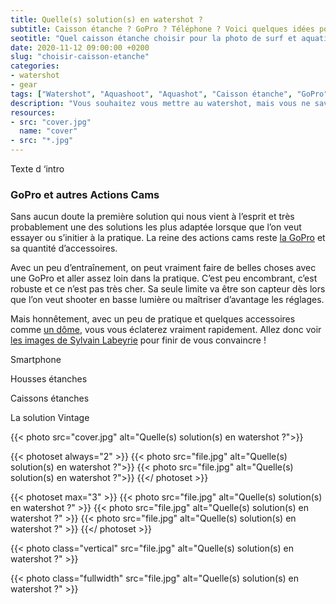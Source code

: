 ```yaml
---
title: Quelle(s) solution(s) en watershot ?
subtitle: Caisson étanche ? GoPro ? Téléphone ? Voici quelques idées pour se lancer !
seotitle: "Quel caisson étanche choisir pour la photo de surf et aquatique ? — Grégory Mignard"
date: 2020-11-12 09:00:00 +0200
slug: "choisir-caisson-etanche"
categories:
- watershot
- gear
tags: ["Watershot", "Aquashoot", "Aquashot", "Caisson étanche", "GoPro", "Dôme", "Photo aquatique", "Photo de surf", "Aquatech", "SeaFrogs", "AxisGo", "SPL", "Housse étanche", "Photo nautique", "Photo sous-marine"]
description: "Vous souhaitez vous mettre au watershot, mais vous ne savez pas par où commencer ? Voici un dossier pour vous aider à choisir votre solution."
resources:
- src: "cover.jpg"
  name: "cover"
- src: "*.jpg"
---
```


Texte d ‘intro

### GoPro et autres Actions Cams

Sans aucun doute la première solution qui nous vient à l’esprit et très probablement une des solutions les plus adaptée lorsque que l’on veut essayer ou s’initier à la pratique. La reine des actions cams reste [la GoPro](https://amzn.to/2JWFvow) et sa quantité d’accessoires.

Avec un peu d’entraînement, on peut vraiment faire de belles choses avec une GoPro et aller assez loin dans la pratique. C’est peu encombrant, c’est robuste et ce n’est pas très cher. Sa seule limite va être son capteur dès lors que l’on veut shooter en basse lumière ou maîtriser d’avantage les réglages.

Mais honnêtement, avec un peu de pratique et quelques accessoires comme [un dôme](https://amzn.to/3pl7EWN), vous vous éclaterez vraiment rapidement. Allez donc voir [les images de Sylvain Labeyrie](https://www.instagram.com/bibby_pics/) pour finir de vous convaincre !

Smartphone

Housses étanches

Caissons étanches

La solution Vintage

{{< photo src="cover.jpg" alt="Quelle(s) solution(s) en watershot ?">}}

{{< photoset always="2" >}}
{{< photo src="file.jpg" alt="Quelle(s) solution(s) en watershot ?">}}
{{< photo src="file.jpg" alt="Quelle(s) solution(s) en watershot ?">}}
{{</ photoset >}}

{{< photoset max="3" >}}
  {{< photo src="file.jpg" alt="Quelle(s) solution(s) en watershot ?" >}}
  {{< photo src="file.jpg" alt="Quelle(s) solution(s) en watershot ?" >}}
  {{< photo src="file.jpg" alt="Quelle(s) solution(s) en watershot ?" >}}
{{</ photoset >}}

{{< photo class="vertical" src="file.jpg" alt="Quelle(s) solution(s) en watershot ?" >}}

{{< photo class="fullwidth" src="file.jpg" alt="Quelle(s) solution(s) en watershot ?" >}}